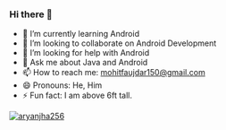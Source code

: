 ### Hi there 👋

- 🌱 I’m currently learning Android
- 👯 I’m looking to collaborate on Android Development
- 🤔 I’m looking for help with Android
- 💬 Ask me about Java and Android
- 📫 How to reach me: mohitfaujdar150@gmail.com
- 😄 Pronouns: He, Him
- ⚡ Fun fact: I am above 6ft tall.


<a href="https://github.com/aryanjha256">
 <p align="left"><img src="https://github-readme-stats-sigma-five.vercel.app/api?username=MohitFaujdar&show_icons=true&theme=nightowl&line_height=27" alt="aryanjha256"/></p>
</a>
